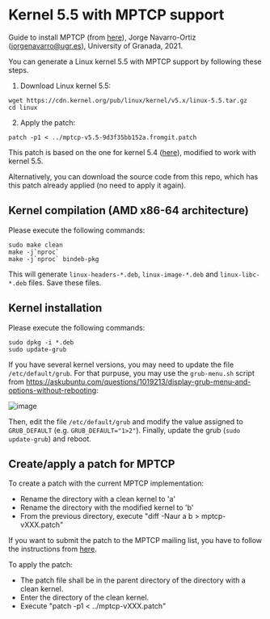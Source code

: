 # Kernel 5.5 with MPTCP support

Guide to install MPTCP (from [here](https://www.multipath-tcp.org/)), Jorge Navarro-Ortiz (jorgenavarro@ugr.es), University of Granada, 2021.

You can generate a Linux kernel 5.5 with MPTCP support by following these steps.

1) Download Linux kernel 5.5:

```
wget https://cdn.kernel.org/pub/linux/kernel/v5.x/linux-5.5.tar.gz
cd linux
```

2) Apply the patch:

```
patch -p1 < ../mptcp-v5.5-9d3f35bb152a.fromgit.patch
```

This patch is based on the one for kernel 5.4 ([here](http://multipath-tcp.org/patches/mptcp-v5.4-d8e3bd88da5f.patch)), modified to work with kernel 5.5.

Alternatively, you can download the source code from this repo, which has this patch already applied (no need to apply it again).

## Kernel compilation (AMD x86-64 architecture)

Please execute the following commands:

```
sudo make clean
make -j`nproc`
make -j`nproc` bindeb-pkg
```

This will generate `linux-headers-*.deb`, `linux-image-*.deb` and `linux-libc-*.deb` files. Save these files.

## Kernel installation

Please execute the following commands:

```
sudo dpkg -i *.deb
sudo update-grub
```

If you have several kernel versions, you may need to update the file `/etc/default/grub`. For that purpuse, you may use the `grub-menu.sh` script from https://askubuntu.com/questions/1019213/display-grub-menu-and-options-without-rebooting:

![image](https://user-images.githubusercontent.com/17797704/122587125-c1fc3780-d05d-11eb-8dc3-e6f73504d854.png)

Then, edit the file `/etc/default/grub` and modify the value assigned to `GRUB_DEFAULT` (e.g. `GRUB_DEFAULT="1>2"`). Finally, update the grub (`sudo update-grub`) and reboot.

## Create/apply a patch for MPTCP

To create a patch with the current MPTCP implementation:
 - Rename the directory with a clean kernel to 'a'
 - Rename the directory with the modified kernel to 'b'
 - From the previous directory, execute "diff -Naur a b > mptcp-vXXX.patch"

If you want to submit the patch to the MPTCP mailing list, you have to follow the instructions from [here](https://multipath-tcp.org/pmwiki.php/Developer/SubmitAPatch).

To apply the patch:
 - The patch file shall be in the parent directory of the directory with a clean kernel.
 - Enter the directory of the clean kernel.
 - Execute "patch -p1 < ../mptcp-vXXX.patch"
